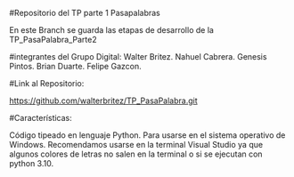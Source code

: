 #Repositorio del TP parte 1 Pasapalabras

En este Branch se guarda las etapas de desarrollo de la TP_PasaPalabra_Parte2

#integrantes del Grupo Digital: Walter Britez. Nahuel Cabrera. Genesis Pintos. Brian Duarte. Felipe Gazcon.

#Link al Repositorio:

https://github.com/walterbritez/TP_PasaPalabra.git

#Características:

Código tipeado en lenguaje Python. Para usarse en el sistema operativo de Windows. Recomendamos usarse en la terminal Visual Studio ya que algunos colores de letras no salen en la terminal o si se ejecutan con python 3.10.